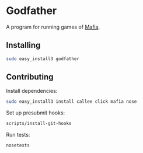 # Godfather

A program for running games of [Mafia](http://wiki.mafiascum.net/).


## Installing

```sh
sudo easy_install3 godfather
```


## Contributing

Install dependencies:
```sh
sudo easy_install3 install callee click mafia nose
```

Set up presubmit hooks:
```sh
scripts/install-git-hooks
```

Run tests:
```sh
nosetests
```
